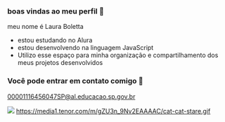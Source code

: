 ### boas vindas ao meu perfil 🤯

meu nome é Laura Boletta

- estou estudando no Alura
- estou desenvolvendo na linguagem JavaScript
- Utilizo esse espaço para minha organização e compartilhamento dos meus projetos desenvolvidos

### Você pode entrar em contato comigo 📧

00001116456047SP@al.educacao.sp.gov.br


![](https://media1.tenor.com/m/gZU3n_9Nv2EAAAAC/cat-cat-stare.gif)
https://media1.tenor.com/m/gZU3n_9Nv2EAAAAC/cat-cat-stare.gif
